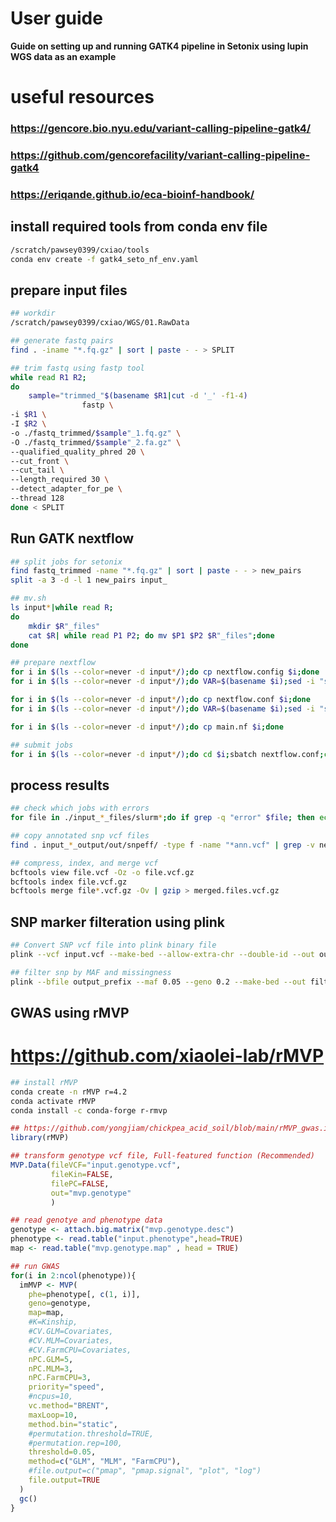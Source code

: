 # User guide
**Guide on setting up and running GATK4 pipeline in Setonix using lupin WGS data as an example**
# useful resources
### https://gencore.bio.nyu.edu/variant-calling-pipeline-gatk4/
### https://github.com/gencorefacility/variant-calling-pipeline-gatk4
### https://eriqande.github.io/eca-bioinf-handbook/

## install required tools from conda env file
```bash
/scratch/pawsey0399/cxiao/tools
conda env create -f gatk4_seto_nf_env.yaml
```
## prepare input files
```bash
## workdir
/scratch/pawsey0399/cxiao/WGS/01.RawData

## generate fastq pairs
find . -iname "*.fq.gz" | sort | paste - - > SPLIT

## trim fastq using fastp tool
while read R1 R2;
do
	sample="trimmed_"$(basename $R1|cut -d '_' -f1-4)
                fastp \
-i $R1 \
-I $R2 \
-o ./fastq_trimmed/$sample"_1.fq.gz" \
-O ./fastq_trimmed/$sample"_2.fa.gz" \
--qualified_quality_phred 20 \
--cut_front \
--cut_tail \
--length_required 30 \
--detect_adapter_for_pe \
--thread 128
done < SPLIT
```
## Run GATK nextflow
```bash
## split jobs for setonix
find fastq_trimmed -name "*.fq.gz" | sort | paste - - > new_pairs
split -a 3 -d -l 1 new_pairs input_

## mv.sh
ls input*|while read R;
do
	mkdir $R"_files"
	cat $R| while read P1 P2; do mv $P1 $P2 $R"_files";done
done

## prepare nextflow
for i in $(ls --color=never -d input*/);do cp nextflow.config $i;done
for i in $(ls --color=never -d input*/);do VAR=$(basename $i);sed -i "s/IN_DIR/$VAR/" $i"nextflow.config";done

for i in $(ls --color=never -d input*/);do cp nextflow.conf $i;done
for i in $(ls --color=never -d input*/);do VAR=$(basename $i);sed -i "s/INPUT/$VAR/" $i"nextflow.conf";done

for i in $(ls --color=never -d input*/);do cp main.nf $i;done

## submit jobs
for i in $(ls --color=never -d input*/);do cd $i;sbatch nextflow.conf;cd -;done
```
## process results
```bash
## check which jobs with errors
for file in ./input_*_files/slurm*;do if grep -q "error" $file; then echo $file" contains error";fi;done > TMP

## copy annotated snp vcf files
find . input_*_output/out/snpeff/ -type f -name "*ann.vcf" | grep -v nextflow_work_dir | while read R;do cp $R /scratch/pawsey0399/yjia/skylar/GATK_output2;done

## compress, index, and merge vcf
bcftools view file.vcf -Oz -o file.vcf.gz
bcftools index file.vcf.gz
bcftools merge file*.vcf.gz -Ov | gzip > merged.files.vcf.gz
```

## SNP marker filteration using plink
```bash
## Convert SNP vcf file into plink binary file
plink --vcf input.vcf --make-bed --allow-extra-chr --double-id --out output_prefix

## filter snp by MAF and missingness
plink --bfile output_prefix --maf 0.05 --geno 0.2 --make-bed --out filtered_output_prefix
```
## GWAS using rMVP
# https://github.com/xiaolei-lab/rMVP
```bash
## install rMVP
conda create -n rMVP r=4.2
conda activate rMVP
conda install -c conda-forge r-rmvp
```
```R
## https://github.com/yongjiam/chickpea_acid_soil/blob/main/rMVP_gwas.ipynb
library(rMVP)

## transform genotype vcf file, Full-featured function (Recommended)
MVP.Data(fileVCF="input.genotype.vcf",
         fileKin=FALSE,
         filePC=FALSE,
         out="mvp.genotype"
         )

## read genotye and phenotype data
genotype <- attach.big.matrix("mvp.genotype.desc")
phenotype <- read.table("input.phenotype",head=TRUE)
map <- read.table("mvp.genotype.map" , head = TRUE)

## run GWAS
for(i in 2:ncol(phenotype)){
  imMVP <- MVP(
    phe=phenotype[, c(1, i)],
    geno=genotype,
    map=map,
    #K=Kinship,
    #CV.GLM=Covariates,
    #CV.MLM=Covariates,
    #CV.FarmCPU=Covariates,
    nPC.GLM=5,
    nPC.MLM=3,
    nPC.FarmCPU=3,
    priority="speed",
    #ncpus=10,
    vc.method="BRENT",
    maxLoop=10,
    method.bin="static",
    #permutation.threshold=TRUE,
    #permutation.rep=100,
    threshold=0.05,
    method=c("GLM", "MLM", "FarmCPU"),
    #file.output=c("pmap", "pmap.signal", "plot", "log")
    file.output=TRUE
  )
  gc()
}
```

